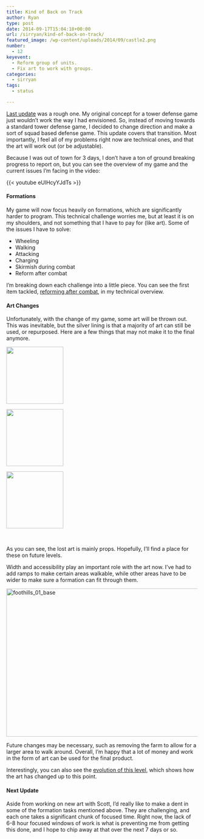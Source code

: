 ```yaml
---
title: Kind of Back on Track
author: Ryan
type: post
date: 2014-09-17T15:04:18+00:00
url: /sirryan/kind-of-back-on-track/
featured_image: /wp-content/uploads/2014/09/castle2.png
number:
  - 12
keyevent:
  - Reform group of units.
  - Fix art to work with groups.
categories:
  - sirryan
tags:
  - status

---
```

<a href="http://battleofbrothers.com/sirryan/more-difficult-than-expected" target="_blank">Last update</a> was a rough one. My original concept for a tower defense game just wouldn&#8217;t work the way I had envisioned. So, instead of moving towards a standard tower defense game, I decided to change direction and make a sort of squad based defense game. This update covers that transition. Most importantly, I feel all of my problems right now are technical ones, and that the art will work out (or be adjustable).
<!--more-->

Because I was out of town for 3 days, I don&#8217;t have a ton of ground breaking progress to report on, but you can see the overview of my game and the current issues I&#8217;m facing in the video:

{{< youtube eUlHcyYJdTs >}}

#### Formations

My game will now focus heavily on formations, which are significantly harder to program. This technical challenge worries me, but at least it is on my shoulders, and not something that I have to pay for (like art). Some of the issues I have to solve:

  * Wheeling
  * Walking
  * Attacking
  * Charging
  * Skirmish during combat
  * Reform after combat

I&#8217;m breaking down each challenge into a little piece. You can see the first item tackled, <a href="http://battleofbrothers.com/sirryan/how-to-implement-squads-and-formations-part-1" target="_blank">reforming after combat</a>, in my technical overview.

#### Art Changes

Unfortunately, with the change of my game, some art will be thrown out. This was inevitable, but the silver lining is that a majority of art can still be used, or repurposed. Here are a few things that may not make it to the final anymore.

<div id='gallery-10' class='gallery galleryid-1271 gallery-columns-3 gallery-size-thumbnail'>
  <dl class='gallery-item'>
    <dt class='gallery-icon portrait'>
      <a href='/wp-content/uploads/2014/09/01.png'><img width="150" height="150" src="/wp-content/uploads/2014/09/01.png" class="attachment-thumbnail size-thumbnail" alt=""  /></a>
    </dt>
  </dl>
  
  <dl class='gallery-item'>
    <dt class='gallery-icon portrait'>
      <a href='/wp-content/uploads/2014/09/foothills_d_01.png'><img width="150" height="150" src="/wp-content/uploads/2014/09/foothills_d_01.png" class="attachment-thumbnail size-thumbnail" alt=""  /></a>
    </dt>
  </dl>
  
  <dl class='gallery-item'>
    <dt class='gallery-icon landscape'>
      <a href='/wp-content/uploads/2014/09/02.png'><img width="150" height="150" src="/wp-content/uploads/2014/09/02.png" class="attachment-thumbnail size-thumbnail" alt=""  /></a>
    </dt>
  </dl>
  
  <br style="clear: both" />
</div>

As you can see, the lost art is mainly props. Hopefully, I&#8217;ll find a place for these on future levels.

Width and accessibility play an important role with the art now. I&#8217;ve had to add ramps to make certain areas walkable, while other areas have to be wider to make sure a formation can fit through them.

<div class="inlineimg">
  <img class="alignnone size-large wp-image-1252" src="/wp-content/uploads/2014/09/foothills_01_base.png" alt="foothills_01_base" width="625" height="390"  />
</div>

Future changes may be necessary, such as removing the farm to allow for a larger area to walk around. Overall, I&#8217;m happy that a lot of money and work in the form of art can be used for the final product.

Interestingly, you can also see the <a href="http://battleofbrothers.com/sirryan/evolution-of-a-level" target="_blank">evolution of this level</a>, which shows how the art has changed up to this point.

#### Next Update

Aside from working on new art with Scott, I&#8217;d really like to make a dent in some of the formation tasks mentioned above. They are challenging, and each one takes a significant chunk of focused time. Right now, the lack of 6-8 hour focused windows of work is what is preventing me from getting this done, and I hope to chip away at that over the next 7 days or so.